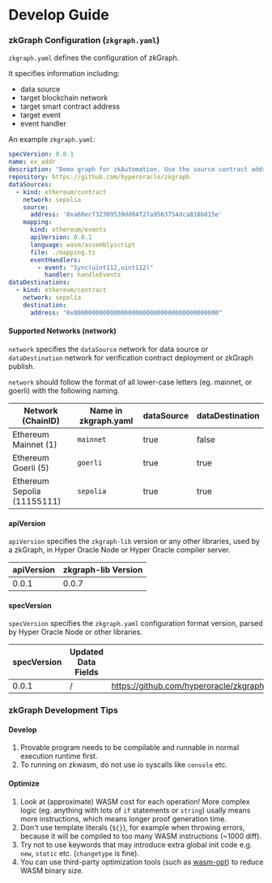 # Develop Guide

### zkGraph Configuration (`zkgraph.yaml`)

`zkgraph.yaml` defines the configuration of zkGraph.

It specifies information including:

* data source
* target blockchain network
* target smart contract address
* target event
* event handler

An example `zkgraph.yaml`:

```yaml
specVersion: 0.0.1
name: ex_addr
description: "Demo graph for zkAutomation. Use the source contract address as the trigger payload."
repository: https://github.com/hyperoracle/zkgraph
dataSources:
  - kind: ethereum/contract
    network: sepolia
    source:
      address: '0xa60ecf32309539dd84f27a9563754dca818b815e'
    mapping:
      kind: ethereum/events
      apiVersion: 0.0.1
      language: wasm/assemblyscript
      file: ./mapping.ts
      eventHandlers:
        - event: "Sync(uint112,uint112)"
          handler: handleEvents
dataDestinations:
  - kind: ethereum/contract
    network: sepolia
    destination:
      address: "0x0000000000000000000000000000000000000000"
```

#### Supported Networks (network)

`network` specifies the `dataSource` network for data source or `dataDestination` network for verification contract deployment or zkGraph publish.

`network` should follow the format of all lower-case letters (eg. mainnet, or goerli) with the following naming.

<table><thead><tr><th>Network (ChainID)</th><th>Name in zkgraph.yaml</th><th data-type="checkbox">dataSource</th><th data-type="checkbox">dataDestination</th></tr></thead><tbody><tr><td>Ethereum Mainnet (1)</td><td><code>mainnet</code></td><td>true</td><td>false</td></tr><tr><td>Ethereum Goerli (5)</td><td><code>goerli</code></td><td>true</td><td>true</td></tr><tr><td>Ethereum Sepolia (11155111)</td><td><code>sepolia</code></td><td>true</td><td>true</td></tr></tbody></table>

#### apiVersion

`apiVersion` specifies the `zkgraph-lib` version or any other libraries, used by a zkGraph, in Hyper Oracle Node or Hyper Oracle compiler server.

| apiVersion | zkgraph-lib Version |
| ---------- | ------------------- |
| 0.0.1      | 0.0.7               |

#### specVersion

`specVersion` specifies the `zkgraph.yaml` configuration format version, parsed by Hyper Oracle Node or other libraries.

<table><thead><tr><th>specVersion</th><th>Updated Data Fields</th><th data-type="content-ref">Example</th></tr></thead><tbody><tr><td>0.0.1</td><td>/</td><td><a href="https://github.com/hyperoracle/zkgraph/blob/4329897bf502ecf8cc36ecac8d39df75bf3b8f8f/src/zkgraph.yaml">https://github.com/hyperoracle/zkgraph/blob/4329897bf502ecf8cc36ecac8d39df75bf3b8f8f/src/zkgraph.yaml</a></td></tr></tbody></table>

### zkGraph Development Tips

#### Develop

1. Provable program needs to be compilable and runnable in normal execution runtime first.
2. To running on zkwasm, do not use io syscalls like `console` etc.

#### Optimize

1. Look at (approximate) WASM cost for each operation! More complex logic (eg. anything with lots of `if` statements or `string`) usally means more instructions, which means longer proof generation time.
2. Don't use template literals (`${}`), for example when throwing errors, because it will be compiled to too many WASM instructions (\~1000 diff).
3. Try not to use keywords that may introduce extra global init code e.g. `new`, `static` etc. (`changetype` is fine).
4. You can use third-party optimization tools (such as [wasm-opt](https://www.npmjs.com/package/wasm-opt)) to reduce WASM binary size.
